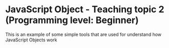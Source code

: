 # JavaScript Object - Teaching topic 2 (Programming level: Beginner)
This is an example of some simple tools that are used for understand how JavaScript Objects work